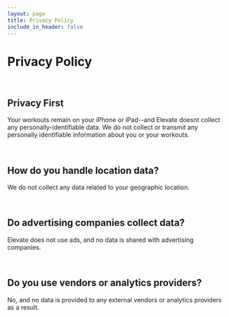 ```yaml
---
layout: page
title: Privacy Policy
include_in_header: false
---
```


# Privacy Policy

<br>

## Privacy First

Your workouts remain on your iPhone or iPad--and Elevate doesnt collect any personally-identifiable data. We do not collect or transmit any personally identifiable information about you or your workouts.

<br>

## How do you handle location data?

We do not collect any data related to your geographic location.

<br>

## Do advertising companies collect data?

Elevate does not use ads, and no data is shared with advertising companies.

<br>

## Do you use vendors or analytics providers?

No, and no data is provided to any external vendors or analytics providers as a result.

<br>